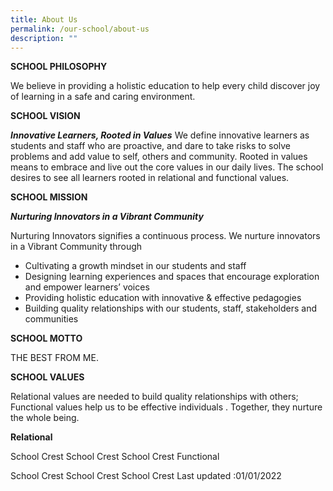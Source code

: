 ```yaml
---
title: About Us
permalink: /our-school/about-us
description: ""
---
```

**SCHOOL PHILOSOPHY**

We believe in providing a holistic education to help every child discover joy of learning in a safe and caring environment.
  
**SCHOOL VISION**

***Innovative Learners, Rooted in Values***
We define innovative learners as students and staff who are proactive, and dare to take risks to solve problems and add value to self, others and community. Rooted in values means to embrace and live out the core values in our daily lives. The school desires to see all learners rooted in relational and functional values. 

**SCHOOL MISSION**

***Nurturing Innovators in a Vibrant Community***

Nurturing Innovators signifies a continuous process. We nurture innovators in a Vibrant Community through 

* Cultivating a growth mindset in our students and staff
* Designing learning experiences and spaces that encourage exploration and empower learners’ voices
* Providing holistic education with innovative & effective pedagogies
* Building quality relationships with our students, staff, stakeholders and communities

**SCHOOL MOTTO**

THE BEST FROM ME.

**SCHOOL VALUES**
  
Relational values are needed to build quality relationships with others; Functional values help us to be effective individuals . Together, they nurture the whole being.
  
**Relational**

School Crest
School Crest
School Crest
Functional

School Crest
School Crest
School Crest
Last updated :01/01/2022